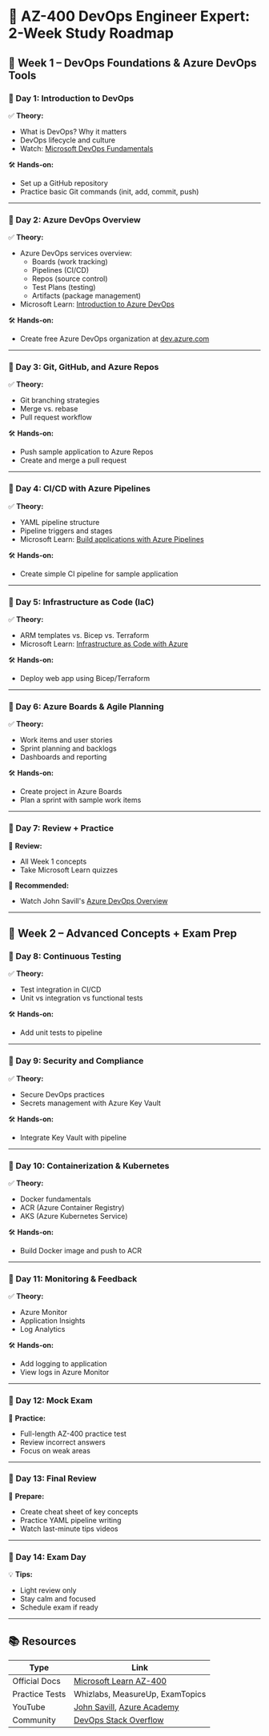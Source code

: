# 🚀 AZ-400 DevOps Engineer Expert: 2-Week Study Roadmap

## 📅 Week 1 – DevOps Foundations & Azure DevOps Tools

### 📌 Day 1: Introduction to DevOps
✅ **Theory:**
- What is DevOps? Why it matters
- DevOps lifecycle and culture
- Watch: [Microsoft DevOps Fundamentals](https://learn.microsoft.com/en-us/devops/)

🛠️ **Hands-on:**
- Set up a GitHub repository
- Practice basic Git commands (init, add, commit, push)

---

### 📌 Day 2: Azure DevOps Overview
✅ **Theory:**
- Azure DevOps services overview:
  - Boards (work tracking)
  - Pipelines (CI/CD)
  - Repos (source control)
  - Test Plans (testing)
  - Artifacts (package management)
- Microsoft Learn: [Introduction to Azure DevOps](https://learn.microsoft.com/en-us/azure/devops/)

🛠️ **Hands-on:**
- Create free Azure DevOps organization at [dev.azure.com](https://dev.azure.com)

---

### 📌 Day 3: Git, GitHub, and Azure Repos
✅ **Theory:**
- Git branching strategies
- Merge vs. rebase
- Pull request workflow

🛠️ **Hands-on:**
- Push sample application to Azure Repos
- Create and merge a pull request

---

### 📌 Day 4: CI/CD with Azure Pipelines
✅ **Theory:**
- YAML pipeline structure
- Pipeline triggers and stages
- Microsoft Learn: [Build applications with Azure Pipelines](https://learn.microsoft.com/en-us/azure/devops/pipelines/)

🛠️ **Hands-on:**
- Create simple CI pipeline for sample application

---

### 📌 Day 5: Infrastructure as Code (IaC)
✅ **Theory:**
- ARM templates vs. Bicep vs. Terraform
- Microsoft Learn: [Infrastructure as Code with Azure](https://learn.microsoft.com/en-us/devops/deliver/what-is-infrastructure-as-code)

🛠️ **Hands-on:**
- Deploy web app using Bicep/Terraform

---

### 📌 Day 6: Azure Boards & Agile Planning
✅ **Theory:**
- Work items and user stories
- Sprint planning and backlogs
- Dashboards and reporting

🛠️ **Hands-on:**
- Create project in Azure Boards
- Plan a sprint with sample work items

---

### 📌 Day 7: Review + Practice
🔁 **Review:**
- All Week 1 concepts
- Take Microsoft Learn quizzes

🎥 **Recommended:**
- Watch John Savill's [Azure DevOps Overview](https://youtube.com/johnsavill)

---

## 📅 Week 2 – Advanced Concepts + Exam Prep

### 📌 Day 8: Continuous Testing
✅ **Theory:**
- Test integration in CI/CD
- Unit vs integration vs functional tests

🛠️ **Hands-on:**
- Add unit tests to pipeline

---

### 📌 Day 9: Security and Compliance
✅ **Theory:**
- Secure DevOps practices
- Secrets management with Azure Key Vault

🛠️ **Hands-on:**
- Integrate Key Vault with pipeline

---

### 📌 Day 10: Containerization & Kubernetes
✅ **Theory:**
- Docker fundamentals
- ACR (Azure Container Registry)
- AKS (Azure Kubernetes Service)

🛠️ **Hands-on:**
- Build Docker image and push to ACR

---

### 📌 Day 11: Monitoring & Feedback
✅ **Theory:**
- Azure Monitor
- Application Insights
- Log Analytics

🛠️ **Hands-on:**
- Add logging to application
- View logs in Azure Monitor

---

### 📌 Day 12: Mock Exam
📝 **Practice:**
- Full-length AZ-400 practice test
- Review incorrect answers
- Focus on weak areas

---

### 📌 Day 13: Final Review
🧠 **Prepare:**
- Create cheat sheet of key concepts
- Practice YAML pipeline writing
- Watch last-minute tips videos

---

### 📌 Day 14: Exam Day
💡 **Tips:**
- Light review only
- Stay calm and focused
- Schedule exam if ready

---

## 📚 Resources
| Type | Link |
|------|------|
| Official Docs | [Microsoft Learn AZ-400](https://learn.microsoft.com/en-us/certifications/exams/az-400/) |
| Practice Tests | Whizlabs, MeasureUp, ExamTopics |
| YouTube | [John Savill](https://youtube.com/johnsavill), [Azure Academy](https://youtube.com/azureacademy) |
| Community | [DevOps Stack Overflow](https://stackoverflow.com/questions/tagged/azure-devops) |